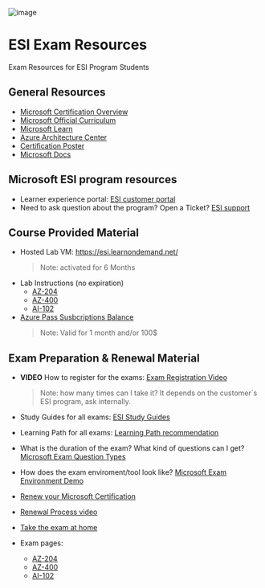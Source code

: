 ![image](https://user-images.githubusercontent.com/64772417/153222029-332b3411-d1a9-4db8-a197-1bef7fceeeb4.png)

# ESI Exam Resources
Exam Resources for ESI Program Students

## General Resources

- [Microsoft Certification Overview ](https://www.microsoft.com/certification "Microsoft Certification Overview ")
- [Microsoft Official Curriculum ](https://www.aka.ms/MOC "Microsoft Official Curriculum ")
- [Microsoft Learn](https://www.Microsoft.com/Learn "Microsoft Learn")
- [Azure Architecture Center](https://www.aka.ms/architecture "Azure Architecture Center")
- [Certification Poster](https://www.aka.ms/TrainCertPoster "Certification Poster")
- [Microsoft Docs](https://www.aka.ms/Docs "Microsoft Docs")

## Microsoft ESI program resources
- Learner experience portal: [ESI customer portal](https://esi.microsoft.com/)
- Need to ask question about the program? Open a Ticket? [ESI support](https://esisupport.microsoft.com/)

## Course Provided Material
- Hosted Lab VM: https://esi.learnondemand.net/ 
  > Note: activated for 6 Months 
- Lab Instructions (no expiration)
    - [AZ-204](aka.ms/az400labs)
    - [AZ-400](aka.ms/az204labs)
    - [AI-102](aka.ms/ai102labs)
- [Azure Pass Susbcriptions Balance](https://www.microsoftazuresponsorships.com/balance)
  > Note: Valid for 1 month and/or 100$

## Exam Preparation & Renewal Material
- **VIDEO** How to register for the exams: [Exam Registration Video](https://aka.ms/LxPExamDiscountVideo)
  > Note: how many times can I take it? It depends on the customer´s ESI program, ask internally.
- Study Guides for all exams: [ESI Study Guides](https://aka.ms/ESIStudyGuides) 
- Learning Path for all exams:  [Learning Path recommendation](https://aka.ms/AzureTrainCertDeck)

- What is the duration of the exam? What kind of questions can I get? [Microsoft Exam Question Types](https://docs.microsoft.com/en-us/learn/certifications/exam-duration-question-types#question-types-on-exams)
- How does the exam enviroment/tool look like? [Microsoft Exam Environment Demo](http://aka.ms/examdemo)
- [Renew your Microsoft Certification](https://docs.microsoft.com/en-us/learn/certifications/renew-your-microsoft-certification)
- [Renewal Process video](https://www.youtube.com/watch?v=ttuhmFHOTU8&feature=youtu.be)
- [Take the exam at home](https://www.thomasmaurer.ch/2020/03/how-to-take-a-microsoft-certification-exam-online/)
- Exam pages:
    - [AZ-204](https://docs.microsoft.com/en-us/learn/certifications/exams/az-204)
    - [AZ-400](https://docs.microsoft.com/en-us/learn/certifications/exams/az-400)
    - [AI-102](https://docs.microsoft.com/en-us/learn/certifications/exams/ai-102)


